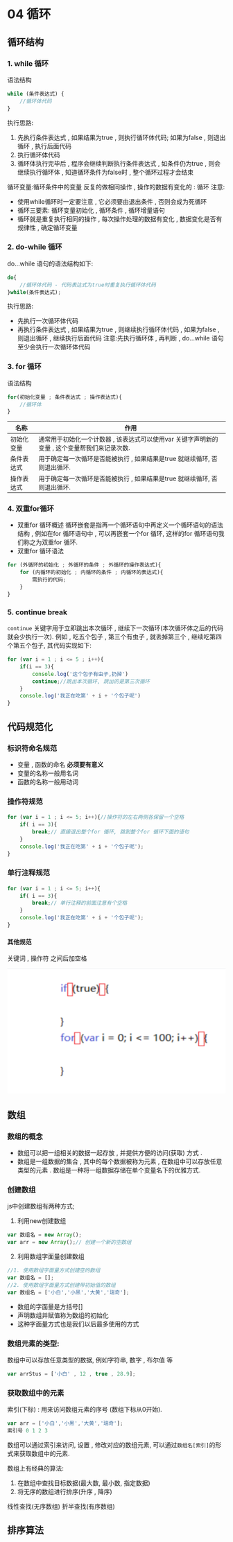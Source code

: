 # 04 循环
## 循环结构
### 1. while 循环
语法结构
```JavaScript
while (条件表达式) {
    //循环体代码
}
```
执行思路:
1. 先执行条件表达式 , 如果结果为true , 则执行循环体代码; 如果为false , 则退出循环 , 执行后面代码
2. 执行循环体代码
3. 循环体执行完毕后 , 程序会继续判断执行条件表达式 , 如条件仍为true , 则会继续执行循环体 , 知道循环条件为false时 , 整个循环过程才会结束

循环变量:循环条件中的变量
反复的做相同操作 , 操作的数据有变化的 : 循环
注意:
- 使用while循环时一定要注意 , 它必须要由退出条件 , 否则会成为死循环
- 循环三要素: 循环变量初始化 , 循环条件 , 循环增量语句
- 循环就是重复执行相同的操作 , 每次操作处理的数据有变化 , 数据变化是否有规律性 , 确定循环变量

### 2. do-while 循环
do...while 语句的语法结构如下:
```JavaScript
do{
    //循环体代码 - 代码表达式为true时重复执行循环体代码
}while(条件表达式);
```
执行思路:
- 先执行一次循环体代码
- 再执行条件表达式 , 如果结果为true , 则继续执行循环体代码 , 如果为false , 则退出循环 , 继续执行后面代码
注意:先执行循环体 , 再判断 , do...while 语句至少会执行一次循环体代码

### 3. for 循环
语法结构
```JavaScript
for(初始化变量 ; 条件表达式 ; 操作表达式){
    //循环体
}
```
|名称|作用|
|-|-|
|初始化变量|通常用于初始化一个计数器 , 该表达式可以使用var 关键字声明新的变量 , 这个变量帮我们来记录次数.|
|条件表达式|用于确定每一次循环是否能被执行 , 如果结果是true 就继续循环, 否则退出循环.|
|操作表达式|用于确定每一次循环是否能被执行 , 如果结果是true 就继续循环, 否则退出循环.|

### 4. 双重for循环
- 双重for 循环概述
循环嵌套是指再一个循环语句中再定义一个循环语句的语法结构 , 例如在for 循环语句中 , 可以再嵌套一个for 循环, 这样的for 循环语句我们称之为双重for 循环. 
- 双重for 循环语法
``` JavaScript
for (外循环的初始化 ; 外循环的条件 ; 外循环的操作表达式){
    for (内循环的初始化 ; 内循环的条件 ; 内循环的表达式){
        需执行的代码;
    }
}
```

### 5. continue break
`continue` 关键字用于立即跳出本次循环 , 继续下一次循环(本次循环体之后的代码就会少执行一次).
例如 , 吃五个包子 , 第三个有虫子 , 就丢掉第三个 , 继续吃第四个第五个包子, 其代码实现如下:
``` JavaScript
for (var i = 1 ; i <= 5 ; i++){
    if(i == 3){
        console.log('这个包子有虫子,扔掉')
        continue;//跳出本次循环, 跳出的是第三次循环
    }
    console.log('我正在吃第' + i + '个包子呢')
}
```

## 代码规范化
### 标识符命名规范
- 变量 , 函数的命名 **必须要有意义**
- 变量的名称一般用名词
- 函数的名称一般用动词
### 操作符规范
``` JavaScript
for (var i = 1 ; i <= 5; i++){//操作符的左右两侧各保留一个空格
    if( i == 3){
        break;// 直接退出整个for 循环, 跳到整个for 循环下面的语句
    }
    console.log('我正在吃第' + i + '个包子呢');
}
```
### 单行注释规范
``` JavaScript
for (var i = 1 ; i <= 5; i++){
    if( i == 3){
        break;// 单行注释的前面注意有个空格
    }
    console.log('我正在吃第' + i + '个包子呢');
}
```
#### 其他规范
关键词 , 操作符 之间后加空格

![](../img/%E5%85%B6%E4%BB%96%E4%BB%A3%E7%A0%81%E8%A7%84%E8%8C%83.png)

## 数组
### 数组的概念
- 数组可以把一组相关的数据一起存放 , 并提供方便的访问(获取) 方式 .
- 数组是一组数据的集合 , 其中的每个数据被称为元素 , 在数组中可以存放任意类型的元素 . 数组是一种将一组数据存储在单个变量名下的优雅方式.
### 创建数组
js中创建数组有两种方式;
1. 利用new创建数组
```JavaScript
var 数组名 = new Array();
var arr = new Array();// 创建一个新的空数组
```
2. 利用数组字面量创建数组
``` JavaScript
//1. 使用数组字面量方式创建空的数组
var 数组名 = [];
//2. 使用数组字面量方式创建带初始值的数组
var 数组名 = ['小白','小黑','大黄','瑞奇'];
```
- 数组的字面量是方括号[]
- 声明数组并赋值称为数组的初始化
- 这种字面量方式也是我们以后最多使用的方式

### 数组元素的类型:
数组中可以存放任意类型的数据, 例如字符串, 数字 , 布尔值 等
```JavaScript
var arrStus = ['小白' , 12 , true , 28.9];
```
### 获取数组中的元素
索引(下标) : 用来访问数组元素的序号 (数组下标从0开始).
``` JavaScript
var arr = ['小白','小黑','大黄','瑞奇'];
索引号 0 1 2 3
```
数组可以通过索引来访问, 设置 , 修改对应的数组元素, 可以通过`数组名[索引]`的形式来获取数组中的元素.

数组上有经典的算法:
1. 在数组中查找目标数据(最大数, 最小数, 指定数据)
2. 将无序的数组进行排序(升序 , 降序)

线性查找(无序数组)
折半查找(有序数组)

## 排序算法
